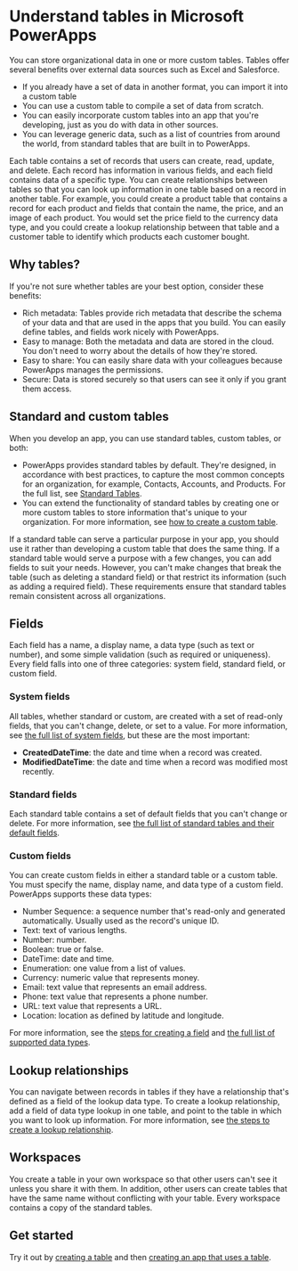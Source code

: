 <properties
	pageTitle="Understand tables | Microsoft PowerApps"
	description="Introduction to tables, fields, relationships, and workspaces."
	services="powerapps"
	documentationCenter="na"
	authors="guangyang"
	manager="erikre"
	editor=""
	tags=""/>

<tags
   ms.service="powerapps"
   ms.devlang="na"
   ms.topic="article"
   ms.tgt_pltfrm="na"
   ms.workload="na"
   ms.date="04/07/2016"
   ms.author="guayan"/>

# Understand tables in Microsoft PowerApps
You can store organizational data in one or more custom tables. Tables offer several benefits over external data sources such as Excel and Salesforce. 
* If you already have a set of data in another format, you can import it into a custom table
* You can use a custom table to compile a set of data from scratch. 
* You can easily incorporate custom tables into an app that you're developing, just as you do with data in other sources. 
* You can  leverage generic data, such as a list of countries from around the world, from standard tables that are built in to PowerApps.

Each table contains a set of records that users can create, read, update, and delete. Each record has information in various fields, and each field contains data of a specific type. You can create relationships between tables so that you can look up information in one table based on a record in another table. For example, you could create a product table that contains a record for each product and fields that contain the name, the price, and an image of each product. You would set the price field to the currency data type, and you could create a lookup relationship between that table and a customer table to identify which products each customer bought.

## Why tables?
If you're not sure whether tables are your best option, consider these benefits:

* Rich metadata: Tables provide rich metadata that describe the schema of your data and that are used in the apps that you build. You can easily define tables, and fields work nicely with PowerApps.
* Easy to manage: Both the metadata and data are stored in the cloud. You don't need to worry about the details of how they're stored.
* Easy to share: You can easily share data with your colleagues because PowerApps manages the permissions.
* Secure: Data is stored securely so that users can see it only if you grant them access.

## Standard and custom tables
When you develop an app, you can use standard tables, custom tables, or both:

- PowerApps provides standard tables by default. They're designed, in accordance with best practices, to capture the most common concepts for an organization, for example, Contacts, Accounts, and Products. For the full list, see [Standard Tables](data-platform-standard-tables.md).
- You can extend the functionality of standard tables by creating one or more custom tables to store information that's unique to your organization. For more information, see [how to create a custom table](data-platform-create-table.md).

If a standard table can serve a particular purpose in your app, you should use it rather than developing a custom table that does the same thing. If a standard table would serve a purpose with a few changes, you can add fields to suit your needs. However, you can't make changes that break the table (such as deleting a standard field) or that restrict its information (such as adding a required field). These requirements ensure that standard tables remain consistent across all organizations.

## Fields
Each field has a name, a display name, a data type (such as text or number), and some simple validation (such as required or uniqueness). Every field falls into one of three categories: system field, standard field, or custom field.

### System fields
All tables, whether standard or custom, are created with a set of read-only fields, that you can't change, delete, or set to a value. For more information, see [the full list of system fields](), but these are the most important:

- **CreatedDateTime**: the date and time when a record was created.
- **ModifiedDateTime**: the date and time when a record was modified most recently.

### Standard fields
Each standard table contains a set of default fields that you can't change or delete. For more information, see [the full list of standard tables and their default fields]().

### Custom fields
You can create custom fields in either a standard table or a custom table. You must specify the name, display name, and data type of a custom field. PowerApps supports these data types:

- Number Sequence: a sequence number that's read-only and generated automatically. Usually used as the record's unique ID.
- Text: text of various lengths.
- Number: number.
- Boolean: true or false.
- DateTime: date and time.
- Enumeration: one value from a list of values.
- Currency: numeric value that represents money.
- Email: text value that represents an email address.
- Phone: text value that represents a phone number.
- URL: text value that represents a URL.
- Location: location as defined by latitude and longitude.

For more information, see the [steps for creating a field](filename.md) and [the full list of supported data types](filename.md).

## Lookup relationships
You can navigate between records in tables if they have a relationship that's  defined as a field of the lookup data type. To create a lookup relationship, add a field of data type lookup in one table, and point to the table in which you want to look up information. For more information, see [the steps to create a lookup relationship](filename.md).

## Workspaces
You create a table in your own workspace so that other users can't see it unless you share it with them. In addition, other users can create tables that have the same name without conflicting with your table. Every workspace contains a copy of the standard tables.

## Get started ##
Try it out by [creating a table](data-platform-create-table.md) and then [creating an app that uses a table](filename.md).
